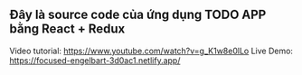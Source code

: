 ## Đây là source code của ứng dụng TODO APP bằng React + Redux

Video tutorial: https://www.youtube.com/watch?v=g_K1w8e0lLo
Live Demo: https://focused-engelbart-3d0ac1.netlify.app/
